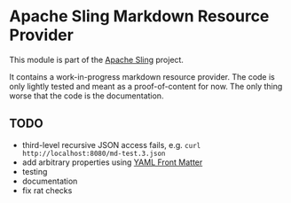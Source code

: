 # Apache Sling Markdown Resource Provider

This module is part of the [Apache Sling](https://sling.apache.org) project.

It contains a work-in-progress markdown resource provider. The code is only lightly tested and meant as a proof-of-content
for now. The only thing worse that the code is the documentation.

## TODO

- third-level recursive JSON access fails, e.g. `curl  http://localhost:8080/md-test.3.json`
- add arbitrary properties using [YAML Front Matter](https://github.com/vsch/flexmark-java/wiki/Extensions#yaml-front-matter)
- testing
- documentation
- fix rat checks  